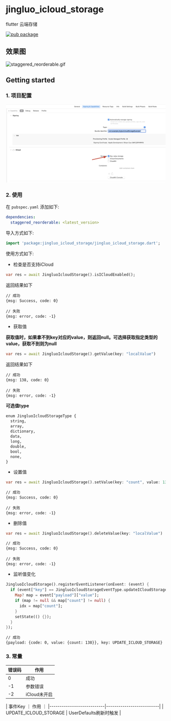 # jingluo_icloud_storage
flutter 云端存储

[![pub package](https://img.shields.io/pub/v/jingluo_icloud_storage.svg)](https://pub.dartlang.org/packages/jingluo_icloud_storage)


## 效果图

![staggered_reorderable.gif](preview/userdefaults.gif)

## Getting started

### 1. 项目配置

![userdefaults.png](preview/userdefaults.png)

### 2. 使用

在 `pubspec.yaml` 添加如下:

```yaml
dependencies:
  staggered_reorderable: <latest_version>
```

导入方式如下:

```dart
import 'package:jingluo_icloud_storage/jingluo_icloud_storage.dart';
```

使用方式如下:

- 检查是否支持iCloud

```dart
var res = await JingluoIcloudStorage().isICloudEnabled();
```

返回结果如下

```text
// 成功
{msg: Success, code: 0}

// 失败
{msg: error, code: -1}
```

- 获取值

**获取值时，如果拿不到key对应的value，则返回null。可选择获取指定类型的value，获取不到则为null**

```dart
var res = await JingluoIcloudStorage().getValue(key: "localValue")
```

返回结果如下

```text
// 成功
{msg: 138, code: 0}

// 失败
{msg: error, code: -1}
```

**可选值type**
```text
enum JingluoIcloudStorageType {
  string,
  array,
  dictionary,
  data,
  long,
  double,
  bool,
  none,
}
```

- 设置值

```dart
var res = await JingluoIcloudStorage().setValue(key: "count", value: 138);
```

```text
// 成功
{msg: Success, code: 0}

// 失败
{msg: error, code: -1}
```

- 删除值

```dart
var res = await JingluoIcloudStorage().deleteValue(key: "localValue")
```

```text
// 成功
{msg: Success, code: 0}

// 失败
{msg: error, code: -1}
```

- 监听值变化

```dart
JingluoIcloudStorage().registerEventListener(onEvent: (event) {
  if (event["key"] == JingluoIcloudStorageEventType.updateICloudStorage) {
    Map? map = event["payload"]["value"];
    if (map != null && map["count"] != null) {
      idx = map["count"];
    }
    setState(() {});
  }
});
```

```text
// 成功
{payload: {code: 0, value: {count: 138}}, key: UPDATE_ICLOUD_STORAGE}
```

### 3. 常量
| 错误码 | 作用        |
|-----|-----------|
| 0   | 成功        |
| -1  | 参数错误      |
| -2  | iCloud未开启 |


|       事件Key            ｜         作用           ｜
|---------------------------|--------------------------|
|   UPDATE_ICLOUD_STORAGE   |   UserDefaults刷新时触发   |